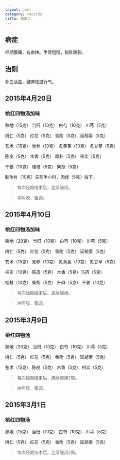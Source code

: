 ```yaml
---
layout: post
category: records
title: 病案D
---
```


## 病症 ##

经期腹痛，有血块。手背粗糙，指肚踆裂。

## 治则 ##

补血活血，健脾袪湿行气。

## 2015年4月20日 ##

### 桃红四物汤加味 ###

熟地（15克） 当归（10克） 白芍（10克） 川芎（5克）

桃仁（5克） 红花（5克） 香附（5克） 延胡索（5克）

苍术（15克） 党参（10克） 炙黄芪（10克） 炙甘草（5克）

陈皮（5克） 木香（5克） 厚朴（5克） 枳实（5克） 

干姜（10克） 桂枝（5克） 柴胡（5克）

制附片（10克）先煎半小时，肉桂（5克）后下。

> 每次经期结束后，连续服用。

> 冲阿胶，蜜调。

## 2015年4月10日 ##

### 桃红四物汤加味 ###

熟地（20克） 当归（10克） 白芍（10克） 川芎（5克）

桃仁（5克） 红花（5克） 香附（5克） 延胡索（5克）

苍术（15克） 党参（10克） 炙黄芪（10克） 炙甘草（5克）

枳实（10克） 陈皮（5克） 木香（5克）乌药（5克）

桂枝（10克） 柴胡（5克） 升麻（5克） 干姜（10克）

> 每次经期结束后，连续服用。

> 冲阿胶，蜜调。

## 2015年3月9日 ##

### 桃红四物汤 ###

熟地（20克） 当归（10克） 白芍（10克） 川芎（5克）

桃仁（5克） 红花（5克） 香附（5克） 延胡索（5克）

苍术（15克） 陈皮（5克） 木香（5克）  枳实（5克）

> 每次经期结束后，连续服用2周。

> 冲阿胶，蜜调。

## 2015年3月1日 ##

### 桃红四物汤 ###

熟地（15克） 当归（10克） 白芍（10克） 川芎（5克）

桃仁（5克） 红花（5克） 香附（5克） 延胡索（5克） 

> 每次经期结束后，连续服用2周。